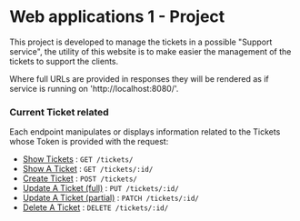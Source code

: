 # Web applications 1 - Project

This project is developed to manage the tickets in a possible "Support service",
the utility of this website is to make easier the management of the tickets to support the clients.

Where full URLs are provided in responses they will be rendered as if service
is running on 'http://localhost:8080/'.

### Current Ticket related

Each endpoint manipulates or displays information related to the Tickets whose
Token is provided with the request:

* [Show Tickets](tickets/get.md) : `GET /tickets/`
* [Show A Ticket](tickets/id/get.md) : `GET /tickets/:id/`
* [Create Ticket](tickets/post.md) : `POST /tickets/`
* [Update A Ticket (full)](tickets/id/put.md) : `PUT /tickets/:id/`
* [Update A Ticket (partial)](tickets/id/patch.md) : `PATCH /tickets/:id/`
* [Delete A Ticket](tickets/id/delete.md) : `DELETE /tickets/:id/`
